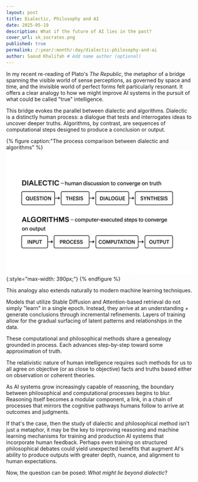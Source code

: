 ```yaml
---
layout: post
title: Dialectic, Philosophy and AI
date: 2025-05-19
description: What if the future of AI lies in the past?
cover_url: sk_socrates.png
published: true
permalink: /:year/:month/:day/dialectic-philosophy-and-ai
author: Saoud Khalifah # Add name author (optional)
---
```

In my recent re-reading of Plato's *The Republic*, the metaphor of a bridge spanning the visible world of sense perceptions, as governed by space and time, and the invisible world of perfect forms felt particularly resonant. It offers a clear analogy to how we might improve AI systems in the pursuit of what could be called "true" intelligence.

This bridge evokes the parallel between dialectic and algorithms. Dialectic is a distinctly human process: a dialogue that tests and interrogates ideas to uncover deeper truths. Algorithms, by contrast, are sequences of computational steps designed to produce a conclusion or output. 

{% figure caption:"The process comparison between dialectic and algorithms" %}
![Dialectic_and_Algorithms](/assets/img/dialectic_algo.png){:style="max-width: 390px;"}
{% endfigure %}

This analogy also extends naturally to modern machine learning techniques. 

Models that utilize Stable Diffusion and Attention-based retrieval do not simply "learn" in a single epoch. Instead, they arrive at an understanding + generate conclusions through incremental refinements. Layers of training allow for the gradual surfacing of latent patterns and relationships in the data.

These computational and philosophical methods share a genealogy grounded in process. Each advances step-by-step toward some approximation of truth.

The relativistic nature of human intelligence requires such methods for us to all agree on objective (or as close to objective) facts and truths based either on observation or coherent theories. 

As AI systems grow increasingly capable of reasoning, the boundary between philosophical and computational processes begins to blur. Reasoning itself becomes a modular component, a link, in a chain of processes that mirrors the cognitive pathways humans follow to arrive at outcomes and judgments.

If that's the case, then the study of dialectic and philosophical method isn't just a metaphor, it may be the key to improving reasoning and machine learning mechanisms for training and production AI systems that incorporate human feedback. Perhaps even training on structured philosophical debates could yield unexpected benefits that augment AI's ability to produce outputs with greater depth, nuance, and alignment to human expectations. 

Now, the question can be posed: *What might lie beyond dialectic*?